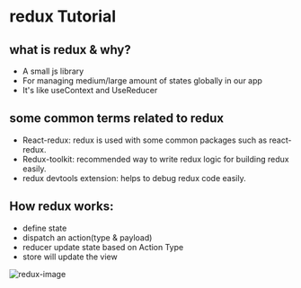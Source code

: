 # redux Tutorial

## what is redux & why?
* A small js library
* For managing medium/large amount of states globally in our app
* It's like useContext and UseReducer

## some common terms related to redux
* React-redux: redux is used with some common packages such as react-redux.
* Redux-toolkit: recommended way to write redux logic for building redux easily.
* redux devtools extension: helps to debug redux code easily. 

## How redux works:
* define state
* dispatch an action(type & payload)
* reducer update state based on Action Type
* store will update the view

![redux-image](https://user-images.githubusercontent.com/28184926/168863620-b2ffa708-8c0b-4b90-b81d-45212248b055.png)